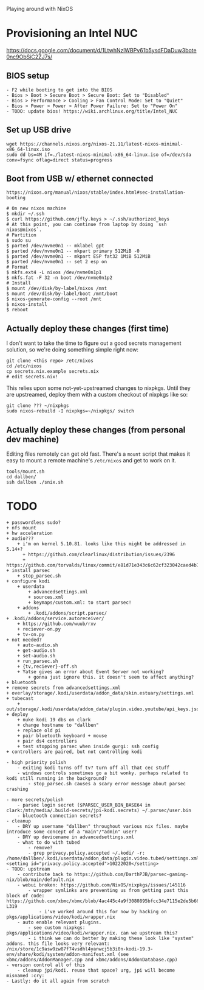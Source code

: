 Playing around with NixOS

# Provisioning an Intel NUC

https://docs.google.com/document/d/1LtwhNzlWBPv61b5ysdFDaDuw3bote0nc9ObSiC2ZJ7s/

## BIOS setup ##
    - F2 while booting to get into the BIOS
    - Bios > Boot > Secure Boot > Secure Boot: Set to "Disabled"
    - Bios > Performance > Cooling > Fan Control Mode: Set to "Quiet"
    - Bios > Power > Power > After Power Failure: Set to "Power On"
    - TODO: update bios! https://wiki.archlinux.org/title/Intel_NUC

## Set up USB drive ##
    wget https://channels.nixos.org/nixos-21.11/latest-nixos-minimal-x86_64-linux.iso
    sudo dd bs=4M if=./latest-nixos-minimal-x86_64-linux.iso of=/dev/sda conv=fsync oflag=direct status=progress

## Boot from USB w/ ethernet connected ##
    https://nixos.org/manual/nixos/stable/index.html#sec-installation-booting

    # On new nixos machine
    $ mkdir ~/.ssh
    $ curl https://github.com/jfly.keys > ~/.ssh/authorized_keys
    # At this point, you can continue from laptop by doing `ssh nixos@nixos`.
    # Partition
    $ sudo su
    $ parted /dev/nvme0n1 -- mklabel gpt
    $ parted /dev/nvme0n1 -- mkpart primary 512MiB -0
    $ parted /dev/nvme0n1 -- mkpart ESP fat32 1MiB 512MiB
    $ parted /dev/nvme0n1 -- set 2 esp on
    # Format
    $ mkfs.ext4 -L nixos /dev/nvme0n1p1
    $ mkfs.fat -F 32 -n boot /dev/nvme0n1p2
    # Install
    $ mount /dev/disk/by-label/nixos /mnt
    $ mount /dev/disk/by-label/boot /mnt/boot
    $ nixos-generate-config --root /mnt
    $ nixos-install
    $ reboot

## Actually deploy these changes (first time) ##

I don't want to take the time to figure out a good secrets management solution,
so we're doing something simple right now:

    git clone <this repo> /etc/nixos
    cd /etc/nixos
    cp secrets.nix.example secrets.nix
    # edit secrets.nix!

This relies upon some not-yet-upstreamed changes to nixpkgs. Until they are
upstreamed, deploy them with a custom checkout of nixpkgs like so:

    git clone ??? ~/nixpkgs
    sudo nixos-rebuild -I nixpkgs=~/nixpkgs/ switch

## Actually deploy these changes (from personal dev machine) ##

Editing files remotely can get old fast. There's a `mount` script that makes it
easy to mount a remote machine's `/etc/nixos` and get to work on it.

    tools/mount.sh
    cd dallben/
    ssh dallben ./snix.sh

# TODO
    + passwordless sudo?
    + nfs mount
    + hw acceleration
    + audio???
        + i'm on kernel 5.10.81. looks like this might be addressed in 5.14+?
          + https://github.com/clearlinux/distribution/issues/2396
          + https://github.com/torvalds/linux/commit/e81d71e343c6c62cf323042caed4b7ca049deda5
    + install parsec
        + stop_parsec.sh
    + configure kodi
        + userdata
            + advancedsettings.xml
            + sources.xml
            + keymaps/custom.xml: to start parsec!
        + addons
            + .kodi/addons/script.parsec/
    + .kodi/addons/service.autoreceiver/
        + https://github.com/wuub/rxv
        + reciever-on.py
        + tv-on.py
    + not needed?
        + auto-audio.sh
        + get-audio.sh
        + set-audio.sh
        + run_parsec.sh
        + {tv,reciever}-off.sh
        + Yatse gives an error about Event Server not working?
            + gonna just ignore this. it doesn't seem to affect anything?
    + bluetooth
    + remove secrets from advancedsettings.xml
    + overlay/storage/.kodi/userdata/addon_data/skin.estuary/settings.xml
    + tubecast
        + out/storage/.kodi/userdata/addon_data/plugin.video.youtube/api_keys.json
    + deploy
        + nuke kodi 19 dbs on clark
        + change hostname to "dallben"
        + replace old pi
        + pair bluetooth keyboard + mouse
        + pair ds4 controllers
        + test stopping parsec when inside gurgi: ssh config
    + controllers are paired, but not controlling kodi

    - high priority polish
        - exiting kodi turns off tv? turn off all that cec stuff
        - windows controls sometimes go a bit wonky. perhaps related to kodi still running in the background?
            - stop_parsec.sh causes a scary error message about parsec crashing

    - more secrets/polish
        - parsec login secret ($PARSEC_USER_BIN_BASE64 in clark:/mtn/media/.build-secrets/jpi-kodi.secrets) ~/.parsec/user.bin
        - bluetooth connection secrets?
    - cleanup
        - DRY up username "dallben" throughout various nix files. maybe introduce some concept of a "main"/"admin" user?
        - DRY up devicename in advancedsettings.xml
        - what to do with tubed
            - remove?
            - grep privacy.policy.accepted ~/.kodi/ -r: /home/dallben/.kodi/userdata/addon_data/plugin.video.tubed/settings.xml:    <setting id="privacy.policy.accepted">10222020</setting>
    - TODO: upstream
        - contribute back to https://github.com/DarthPJB/parsec-gaming-nix/blob/main/default.nix
        - webui broken: https://github.com/NixOS/nixpkgs/issues/145116
            - wrapper symlinks are preventing us from getting past this block of code: https://github.com/xbmc/xbmc/blob/4ac445c4a9f3080895bfcc34e7115e2de5b66d22/xbmc/utils/FileUtils.cpp#L299-L319
                - i've worked around this for now by hacking on pkgs/applications/video/kodi/wrapper.nix
        - auto enable relevant plugins.
            - see custom nixpkgs: pkgs/applications/video/kodi/wrapper.nix. can we upstream this?
            - i think we can do better by making these look like "system" addons. this file looks very relevant: /nix/store/1c9asw9zw87f74vsdhl4yanwcj5b3i0n-kodi-19.3-env/share/kodi/system/addon-manifest.xml (see xbmc/addons/AddonManager.cpp and xbmc/addons/AddonDatabase.cpp)
    - version control all of this
        - cleanup jpi/kodi. reuse that space? urg, jpi will become misnamed :cry:
    - Lastly: do it all again from scratch
